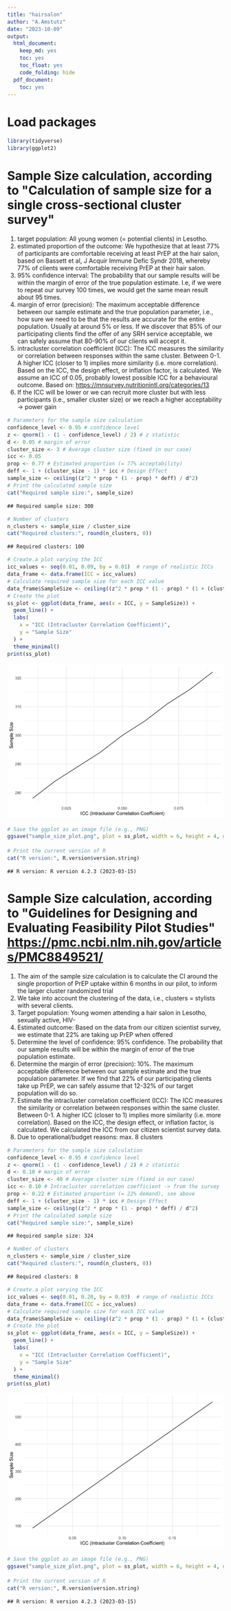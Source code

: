 ```yaml
---
title: "hairsalon"
author: "A.Amstutz"
date: "2023-10-09"
output:
  html_document:
    keep_md: yes
    toc: yes
    toc_float: yes
    code_folding: hide
  pdf_document:
    toc: yes
---
```


# Load packages

```r
library(tidyverse)
library(ggplot2)
```

# Sample Size calculation, according to "Calculation of sample size for a single cross-sectional cluster survey"
1) target population: All young women (= potential clients) in Lesotho.
2) estimated proportion of the outcome: We hypothesize that at least 77% of participants are comfortable receiving at least PrEP at the hair salon, based on Bassett et al, J Acquir Immune Defic Syndr 2018, whereby 77% of clients were comfortable receiving PrEP at their hair salon.
3) 95% confidence interval: The probability that our sample results will be within the margin of error of the true population estimate. I.e, if we were to repeat our survey 100 times, we would get the same mean result about 95 times.
4) margin of error (precision): The maximum acceptable difference between our sample estimate and the true population parameter, i.e., how sure we need to be that the results are accurate for the entire population. Usually at around 5% or less. If we discover that 85% of our participating clients find the offer of any SRH service acceptable, we can safely assume that 80-90% of our clients will accept it.
5) intracluster correlation coefficient (ICC): The ICC measures the similarity or correlation between responses within the same cluster. Between 0-1. A higher ICC (closer to 1) implies more similarity (i.e. more correlation). Based on the ICC, the design effect, or inflation factor, is calculated. We assume an ICC of 0.05, probably lowest possible ICC for a behavioural outcome.
Based on: https://mnsurvey.nutritionintl.org/categories/13
6) If the ICC will be lower or we can recruit more cluster but with less participants (i.e., smaller cluster size) or we reach a higher acceptability -> power gain


```r
# Parameters for the sample size calculation
confidence_level <- 0.95 # confidence level
z <- qnorm(1 - (1 - confidence_level) / 2) # z statistic
d <- 0.05 # margin of error
cluster_size <- 3 # Average cluster size (fixed in our case)
icc <- 0.05
prop <- 0.77 # Estimated proportion (= 77% acceptability)
deff <- 1 + (cluster_size - 1) * icc # Design Effect
sample_size <- ceiling((z^2 * prop * (1 - prop) * deff) / d^2)
# Print the calculated sample size
cat("Required sample size:", sample_size)
```

```
## Required sample size: 300
```

```r
# Number of clusters
n_clusters <- sample_size / cluster_size
cat("Required clusters:", round(n_clusters, 0))
```

```
## Required clusters: 100
```

```r
# Create.a plot varying the ICC
icc_values <- seq(0.01, 0.09, by = 0.01)  # range of realistic ICCs
data_frame <- data.frame(ICC = icc_values)
# Calculate required sample size for each ICC value
data_frame$SampleSize <- ceiling((z^2 * prop * (1 - prop) * (1 + (cluster_size - 1) * data_frame$ICC)) / d^2)
# Create the plot
ss_plot <- ggplot(data_frame, aes(x = ICC, y = SampleSize)) +
  geom_line() +
  labs(
    x = "ICC (Intracluster Correlation Coefficient)",
    y = "Sample Size"
  ) +
  theme_minimal()
print(ss_plot)
```

![](sample-size_files/figure-html/unnamed-chunk-1-1.png)<!-- -->

```r
# Save the ggplot as an image file (e.g., PNG)
ggsave("sample_size_plot.png", plot = ss_plot, width = 6, height = 4, units = "in")

# Print the current version of R
cat("R version:", R.version$version.string)
```

```
## R version: R version 4.2.3 (2023-03-15)
```

# Sample Size calculation, according to "Guidelines for Designing and Evaluating Feasibility Pilot Studies" https://pmc.ncbi.nlm.nih.gov/articles/PMC8849521/
1) The aim of the sample size calculation is to calculate the CI around the single proportion of PrEP uptake within 6 months in our pilot, to inform the larger cluster randomized trial
2) We take into account the clustering of the data, i.e., clusters = stylists with several clients.
3) Target population: Young women attending a hair salon in Lesotho, sexually active, HIV-
4) Estimated outcome: Based on the data from our citizen scientist survey, we estimate that 22% are taking up PrEP when offered
5) Determine the level of confidence: 95% confidence. The probability that our sample results will be within the margin of error of the true population estimate.
6) Determine the margin of error (precision): 10%. The maximum acceptable difference between our sample estimate and the true population parameter. If we find that 22% of our participating clients take up PrEP, we can safely assume that 12-32% of our target population will do so.
7) Estimate the intracluster correlation coefficient (ICC): The ICC measures the similarity or correlation between responses within the same cluster. Between 0-1. A higher ICC (closer to 1) implies more similarity (i.e. more correlation). Based on the ICC, the design effect, or inflation factor, is calculated. We calculated the ICC from our citizen scientist survey data.
8) Due to operational/budget reasons: max. 8 clusters


```r
# Parameters for the sample size calculation
confidence_level <- 0.95 # confidence level
z <- qnorm(1 - (1 - confidence_level) / 2) # z statistic
d <- 0.10 # margin of error
cluster_size <- 40 # Average cluster size (fixed in our case)
icc <- 0.10 # Intracluster correlation coefficient -> from the survey
prop <- 0.22 # Estimated proportion (= 22% demand), see above
deff <- 1 + (cluster_size - 1) * icc # Design Effect
sample_size <- ceiling((z^2 * prop * (1 - prop) * deff) / d^2)
# Print the calculated sample size
cat("Required sample size:", sample_size)
```

```
## Required sample size: 324
```

```r
# Number of clusters
n_clusters <- sample_size / cluster_size
cat("Required clusters:", round(n_clusters, 0))
```

```
## Required clusters: 8
```

```r
# Create.a plot varying the ICC
icc_values <- seq(0.01, 0.20, by = 0.03)  # range of realistic ICCs
data_frame <- data.frame(ICC = icc_values)
# Calculate required sample size for each ICC value
data_frame$SampleSize <- ceiling((z^2 * prop * (1 - prop) * (1 + (cluster_size - 1) * data_frame$ICC)) / d^2)
# Create the plot
ss_plot <- ggplot(data_frame, aes(x = ICC, y = SampleSize)) +
  geom_line() +
  labs(
    x = "ICC (Intracluster Correlation Coefficient)",
    y = "Sample Size"
  ) +
  theme_minimal()
print(ss_plot)
```

![](sample-size_files/figure-html/unnamed-chunk-2-1.png)<!-- -->

```r
# Save the ggplot as an image file (e.g., PNG)
ggsave("sample_size_plot.png", plot = ss_plot, width = 6, height = 4, units = "in")

# Print the current version of R
cat("R version:", R.version$version.string)
```

```
## R version: R version 4.2.3 (2023-03-15)
```
